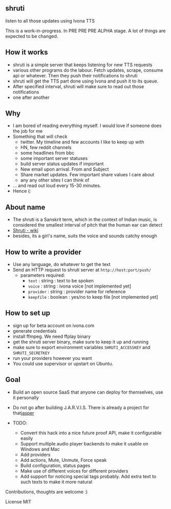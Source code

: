 shruti
------

listen to all those updates using Ivona TTS

This is a work-in-progress. In PRE PRE PRE ALPHA stage.
A lot of things are expected to be changed.


How it works
-------------
- shruti is a simple server that keeps listening for new TTS requests
- various other programs do the labour. Fetch updates, scrape, consume api or
 whatever. Then they push their notifications to shruti
- shruti will get the TTS part done using Ivona and push it to its queue.
- After specified interval, shruti will make sure to read out those notifications
- one after another


Why
----
- I am bored of reading everything myself. I would love if someone does the job for me
- Something that will check
    - twitter. My timeline and few accounts I like to keep up with
    - HN, few reddit channels
    - some headlines from bbc
    - some important server statuses
    - build server status updates if important
    - New email upon arrival. From and Subject
    - Share market updates. Few important share values I care about
    - any any other sites I can think of
- ... and read out loud every 15-30 minutes.
- Hence (:


About name
-----------
- The shruti is a Sanskrit term, which in the context of Indian music, is considered the smallest interval of pitch that the human ear can detect
- [Shruti - wiki](http://en.wikipedia.org/wiki/Shruti_%28music%29)
- besides, its a girl's name, suits the voice and sounds catchy enough


How to write a provider
-----------------------
- Use any language, do whatever to get the text
- Send an HTTP request to shruti server at `http://host:port/push/`
    - parameters required:
        - `text`  : string : text to be spoken
        - `voice` : string    : ivona voice [not implemented yet]
        - `provider` : string : provider name for reference
        - `keepfile` : boolean : yes/no to keep file [not implemented yet]

How to set up
-------------
- sign up for beta account on ivona.com
- generate credentials
- install ffmpeg. We need ffplay binary
- get the shruti server binary, make sure to keep it up and running
- make sure to export environment variables `SHRUTI_ACCESSKEY` and `SHRUTI_SECRETKEY`
- run your providers however you want
- You could use supervisor or upstart on Ubuntu.

Goal
-----
- Build an open source SaaS that anyone can deploy for themselves, use it personally
- Do not go after building J.A.R.V.I.S. There is already a project for that[jasper](http://jasperproject.github.io/)

- TODO:
    - Convert this hack into a nice future proof API, make it configurable easily
    - Support multiple audio player backends to make it usable on Windows and Mac
    - Add providers
    - Add actions, Mute, Unmute, Force speak
    - Build configuration, status pages
    - Make use of different voices for different providers
    - Add support for noticing special tags probably. Add extra text to such texts to make it more natural

Contributions, thoughts are welcome :)

License MIT


